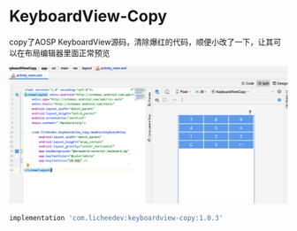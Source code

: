 # KeyboardView-Copy
copy了AOSP KeyboardView源码，清除爆红的代码，顺便小改了一下，让其可以在布局编辑器里面正常预览

![preview](https://raw.githubusercontent.com/licheedev/KeyboardView-Copy/main/pics/preview.png)

```gradle
implementation 'com.licheedev:keyboardview-copy:1.0.3'
```